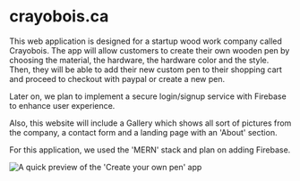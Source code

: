 # crayobois.ca

This web application is designed for a startup wood work company called Crayobois. The app will allow customers to create their own wooden
pen by choosing the material, the hardware, the hardware color and the style. Then, they will be able to add their new custom pen to their
shopping cart and proceed to checkout with paypal or create a new pen. 

Later on, we plan to implement a secure login/signup service with Firebase to enhance user experience.

Also, this website will include a Gallery which shows all sort of pictures from the company, a contact form and a landing page with an
'About' section.

For this application, we used the 'MERN' stack and plan on adding Firebase.

![A quick preview of the 'Create your own pen' app](https://firebasestorage.googleapis.com/v0/b/crayobois-fe722.appspot.com/o/github%20preview%2Fcvs%20preview.png?alt=media&token=9cf2f58d-7abc-44c8-b6ef-f6cfcd7a3488)
